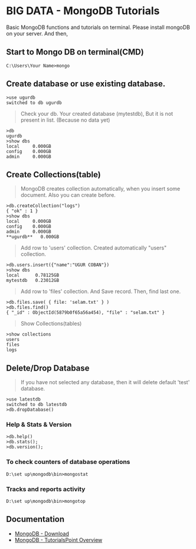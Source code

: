 # BIG DATA - MongoDB Tutorials
Basic MongoDB functions and tutorials on terminal. Please install mongoDB on your server. And then,

## Start to Mongo DB on terminal(CMD)
```
C:\Users\Your Name>mongo
```



## Create database or use existing database. 
```
>use ugurdb
switched to db ugurdb
```

> Check your db. Your created database (mytestdb), But it is not present in list. (Because no data yet)
```
>db
ugurdb
>show dbs
local     0.000GB
config    0.000GB
admin     0.000GB
```



## Create Collections(table)
> MongoDB creates collection automatically, when you insert some document. Also you can create before.
```
>db.createCollection("logs")
{ "ok" : 1 }
>show dbs
local     0.000GB
config    0.000GB
admin     0.000GB
**ugurdb**   0.000GB
```

> Add row to 'users' collection. Created automatically "users" collection.
```
>db.users.insert({"name":"UGUR COBAN"})
>show dbs
local      0.78125GB
mytestdb   0.23012GB
```

> Add row to 'files' collection. And Save record. Then, find last one.
```
>db.files.save( { file: 'selam.txt' } )
>db.files.find()
{ "_id" : ObjectId(5879b0f65a56a454), "file" : "selam.txt" }
```


> Show Collections(tables)
```
>show collections
users
files
logs
```

## Delete/Drop Database
> If you have not selected any database, then it will delete default 'test' database.
```
>use latestdb
switched to db latestdb
>db.dropDatabase()
```

### Help & Stats & Version
```
>db.help()
>db.stats();
>db.version();
```

### To check counters of database operations
```
D:\set up\mongodb\bin>mongostat
```

### Tracks and reports activity
```
D:\set up\mongodb\bin>mongotop
```

## Documentation

* [MongoDB - Download](https://www.mongodb.com/download-center/community)
* [MongoDB - TutorialsPoint Overview](https://www.tutorialspoint.com/mongodb/index.htm)
